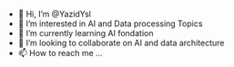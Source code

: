 - 👋 Hi, I’m @YazidYsl
- 👀 I’m interested in AI and Data processing Topics
- 🌱 I’m currently learning AI fondation
- 💞️ I’m looking to collaborate on AI and data architecture 
- 📫 How to reach me ...

<!---
YazidYsl/YazidYsl is a ✨ special ✨ repository because its `README.md` (this file) appears on your GitHub profile.
You can click the Preview link to take a look at your changes.
--->
